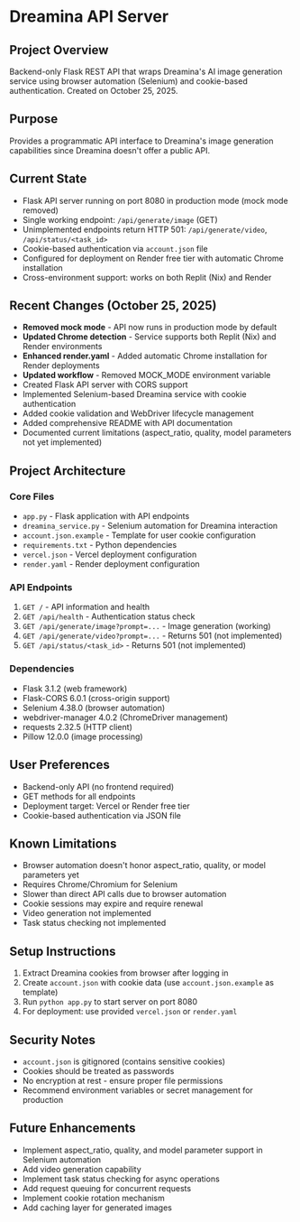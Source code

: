 # Dreamina API Server

## Project Overview
Backend-only Flask REST API that wraps Dreamina's AI image generation service using browser automation (Selenium) and cookie-based authentication. Created on October 25, 2025.

## Purpose
Provides a programmatic API interface to Dreamina's image generation capabilities since Dreamina doesn't offer a public API.

## Current State
- Flask API server running on port 8080 in production mode (mock mode removed)
- Single working endpoint: `/api/generate/image` (GET)
- Unimplemented endpoints return HTTP 501: `/api/generate/video`, `/api/status/<task_id>`
- Cookie-based authentication via `account.json` file
- Configured for deployment on Render free tier with automatic Chrome installation
- Cross-environment support: works on both Replit (Nix) and Render

## Recent Changes (October 25, 2025)
- **Removed mock mode** - API now runs in production mode by default
- **Updated Chrome detection** - Service supports both Replit (Nix) and Render environments
- **Enhanced render.yaml** - Added automatic Chrome installation for Render deployments
- **Updated workflow** - Removed MOCK_MODE environment variable
- Created Flask API server with CORS support
- Implemented Selenium-based Dreamina service with cookie authentication
- Added cookie validation and WebDriver lifecycle management
- Added comprehensive README with API documentation
- Documented current limitations (aspect_ratio, quality, model parameters not yet implemented)

## Project Architecture

### Core Files
- `app.py` - Flask application with API endpoints
- `dreamina_service.py` - Selenium automation for Dreamina interaction
- `account.json.example` - Template for user cookie configuration
- `requirements.txt` - Python dependencies
- `vercel.json` - Vercel deployment configuration
- `render.yaml` - Render deployment configuration

### API Endpoints
1. `GET /` - API information and health
2. `GET /api/health` - Authentication status check
3. `GET /api/generate/image?prompt=...` - Image generation (working)
4. `GET /api/generate/video?prompt=...` - Returns 501 (not implemented)
5. `GET /api/status/<task_id>` - Returns 501 (not implemented)

### Dependencies
- Flask 3.1.2 (web framework)
- Flask-CORS 6.0.1 (cross-origin support)
- Selenium 4.38.0 (browser automation)
- webdriver-manager 4.0.2 (ChromeDriver management)
- requests 2.32.5 (HTTP client)
- Pillow 12.0.0 (image processing)

## User Preferences
- Backend-only API (no frontend required)
- GET methods for all endpoints
- Deployment target: Vercel or Render free tier
- Cookie-based authentication via JSON file

## Known Limitations
- Browser automation doesn't honor aspect_ratio, quality, or model parameters yet
- Requires Chrome/Chromium for Selenium
- Slower than direct API calls due to browser automation
- Cookie sessions may expire and require renewal
- Video generation not implemented
- Task status checking not implemented

## Setup Instructions
1. Extract Dreamina cookies from browser after logging in
2. Create `account.json` with cookie data (use `account.json.example` as template)
3. Run `python app.py` to start server on port 8080
4. For deployment: use provided `vercel.json` or `render.yaml`

## Security Notes
- `account.json` is gitignored (contains sensitive cookies)
- Cookies should be treated as passwords
- No encryption at rest - ensure proper file permissions
- Recommend environment variables or secret management for production

## Future Enhancements
- Implement aspect_ratio, quality, and model parameter support in Selenium automation
- Add video generation capability
- Implement task status checking for async operations
- Add request queuing for concurrent requests
- Implement cookie rotation mechanism
- Add caching layer for generated images
